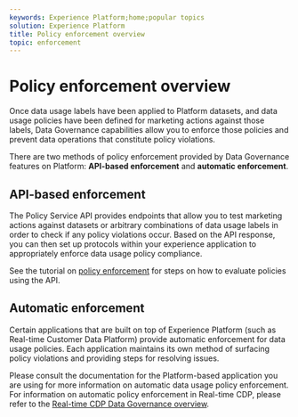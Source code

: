 ```yaml
---
keywords: Experience Platform;home;popular topics
solution: Experience Platform
title: Policy enforcement overview
topic: enforcement
---
```


# Policy enforcement overview

Once data usage labels have been applied to Platform datasets, and data usage policies have been defined for marketing actions against those labels, Data Governance capabilities allow you to enforce those policies and prevent data operations that constitute policy violations.

There are two methods of policy enforcement provided by Data Governance features on Platform: **API-based enforcement** and **automatic enforcement**.

## API-based enforcement

The Policy Service API provides endpoints that allow you to test marketing actions against datasets or arbitrary combinations of data usage labels in order to check if any policy violations occur. Based on the API response, you can then set up protocols within your experience application to appropriately enforce data usage policy compliance.

See the tutorial on [policy enforcement](api-enforcement.md) for steps on how to evaluate policies using the API.

## Automatic enforcement

Certain applications that are built on top of Experience Platform (such as Real-time Customer Data Platform) provide automatic enforcement for data usage policies. Each application maintains its own method of surfacing policy violations and providing steps for resolving issues. 

Please consult the documentation for the Platform-based application you are using for more information on automatic data usage policy enforcement. For information on automatic policy enforcement in Real-time CDP, please refer to the [Real-time CDP Data Governance overview](../../rtcdp/privacy/data-governance-overview.md#enforce-data-usage-compliance).